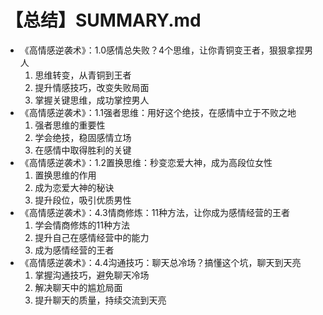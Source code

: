 # 【总结】SUMMARY.md

-   《高情感逆袭术》：1.0感情总失败？4个思维，让你青铜变王者，狠狠拿捏男人
    1.  思维转变，从青铜到王者
    2.  提升情感技巧，改变失败局面
    3.  掌握关键思维，成功掌控男人
-   《高情感逆袭术》：1.1强者思维：用好这个绝技，在感情中立于不败之地
    1.  强者思维的重要性
    2.  学会绝技，稳固感情立场
    3.  在感情中取得胜利的关键
-   《高情感逆袭术》：1.2置换思维：秒变恋爱大神，成为高段位女性
    1.  置换思维的作用
    2.  成为恋爱大神的秘诀
    3.  提升段位，吸引优质男性
-   《高情感逆袭术》：4.3情商修炼：11种方法，让你成为感情经营的王者
    1.  学会情商修炼的11种方法
    2.  提升自己在感情经营中的能力
    3.  成为感情经营的王者
-   《高情感逆袭术》：4.4沟通技巧：聊天总冷场？搞懂这个坑，聊天到天亮
    1.  掌握沟通技巧，避免聊天冷场
    2.  解决聊天中的尴尬局面
    3.  提升聊天的质量，持续交流到天亮